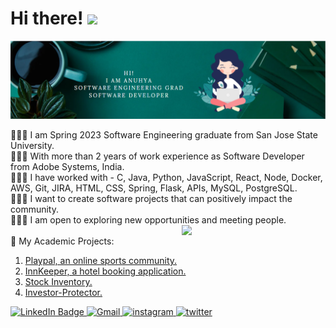 <h1> Hi there! <img src="https://media.giphy.com/media/hvRJCLFzcasrR4ia7z/giphy.gif" width="30px"/> </h1>

<img src="Anuhya_banner.png">

👩🏾‍🎓 I am Spring 2023 Software Engineering graduate from San Jose State University.  <br>
👩🏾‍💼 With more than 2 years of work experience as Software Developer from Adobe Systems, India.  <br>
👩🏾‍💻 I have worked with - C, Java, Python, JavaScript, React, Node, Docker, AWS, Git, JIRA, HTML, CSS, Spring, Flask, APIs, MySQL, PostgreSQL.<br>
🙇🏾‍♀️ I want to create software projects that can positively impact the community. <br>
🙋🏾‍♀️ I am open to exploring new opportunities and meeting people. <br>
<img align='right' src="https://media.giphy.com/media/ieyl9zmCjO4b4t6qoY/giphy.gif" width="230"><br>
📔 My Academic Projects: <ol>
    <li> <a href="https://github.com/AnuhyaVenugopal/CMPE-MasterProject">Playpal, an online sports community.</a></li>
    <li> <a href="https://github.com/AnuhyaVenugopal/InnKeeper-CMPE-202">InnKeeper, a hotel booking application.</a></li>
    <li> <a href="https://github.com/AnuhyaVenugopal/CMPE-202-individual-project">Stock Inventory.</a></li>
    <li> <a href="https://github.com/sjsucmpe272-fall21/Investor-Protector">Investor-Protector.</a></li>
</ol>
<a href="https://www.linkedin.com/in/AnuhyaVenugopal/">
    <img src="https://img.shields.io/badge/LinkedIn-blue?style=for-the-badge&logo=linkedin&logoColor=white" alt="LinkedIn Badge"/>
</a>
<a href="mailto:gankidianuhya@gmail.com">
    <img src="https://img.shields.io/badge/Gmail-BB001B?style=for-the-badge&logo=gmail&logoColor=white" alt="Gmail"/>
</a>
<a href="https://www.instagram.com/anuhyav_rdy/">
    <img src="https://img.shields.io/badge/Instagram-8134AF?style=for-the-badge&logo=instagram&logoColor=white" alt="instagram"/>
</a>
<a href="https://twitter.com/i/flow/login">
    <img src="https://img.shields.io/badge/Twitter-1DA1F2?style=for-the-badge&logo=twitter&logoColor=white" alt="twitter"/>
</a>
